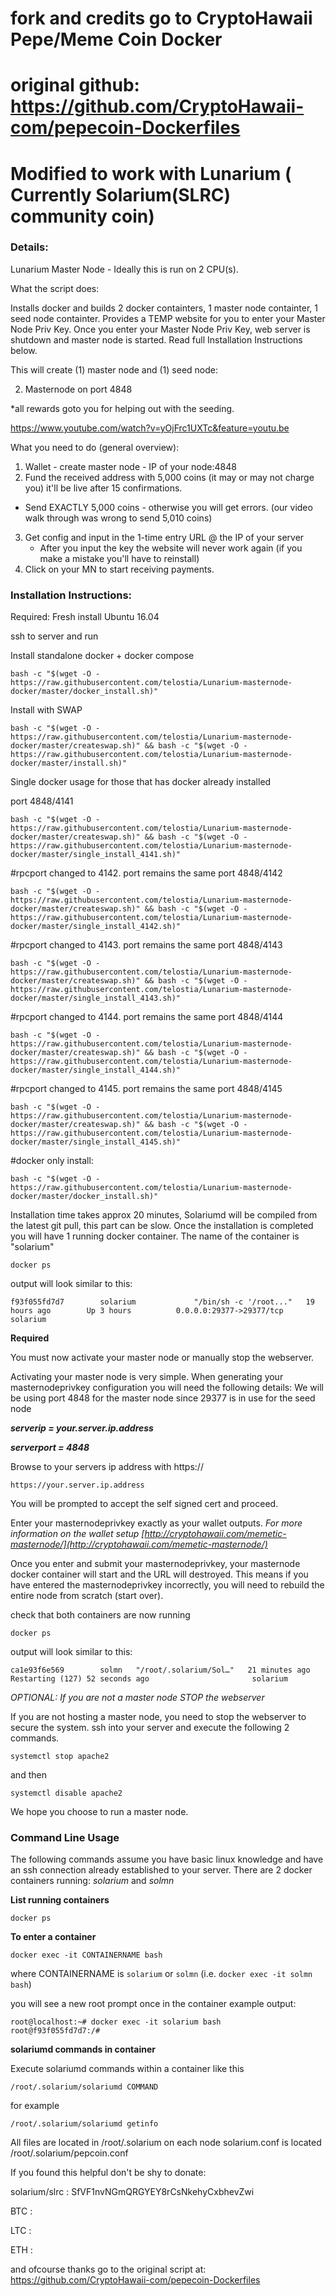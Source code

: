 # fork and credits go to CryptoHawaii Pepe/Meme Coin Docker 
# original github: https://github.com/CryptoHawaii-com/pepecoin-Dockerfiles
# Modified to work with Lunarium ( Currently Solarium(SLRC) community coin)

### Details:
Lunarium Master Node - Ideally this is run on 2 CPU(s).

What the script does: 

Installs docker and builds 2 docker containters, 1 master node containter, 1 seed node containter.  Provides a TEMP website for you to enter your Master Node Priv Key.  Once you enter your Master Node Priv Key, web server is shutdown and master node is started. Read full Installation Instructions below.


This will create (1) master node and (1) seed node: 

2. Masternode on port 4848

*all rewards goto you for helping out with the seeding. 

https://www.youtube.com/watch?v=yOjFrc1UXTc&feature=youtu.be

What you need to do (general overview):

1. Wallet - create master node - IP of your node:4848 
2. Fund the received address with 5,000 coins (it may or may not charge you) it'll be live after 15 confirmations. 
  - Send EXACTLY 5,000 coins - otherwise you will get errors. (our video walk through was wrong to send 5,010 coins)
3. Get config and input in the 1-time entry URL @ the IP of your server
   - After you input the key the website will never work again (if you make a mistake you'll have to reinstall)
4. Click on your MN to start receiving payments.

### Installation Instructions:

Required: Fresh install Ubuntu 16.04

ssh to server and run

Install standalone docker + docker compose
```
bash -c "$(wget -O - https://raw.githubusercontent.com/telostia/Lunarium-masternode-docker/master/docker_install.sh)"
```

Install with SWAP
```
bash -c "$(wget -O - https://raw.githubusercontent.com/telostia/Lunarium-masternode-docker/master/createswap.sh)" && bash -c "$(wget -O - https://raw.githubusercontent.com/telostia/Lunarium-masternode-docker/master/install.sh)"
```

Single docker usage for those that has docker already installed

port 4848/4141
```
bash -c "$(wget -O - https://raw.githubusercontent.com/telostia/Lunarium-masternode-docker/master/createswap.sh)" && bash -c "$(wget -O - https://raw.githubusercontent.com/telostia/Lunarium-masternode-docker/master/single_install_4141.sh)"
```
#rpcport changed to 4142. port remains the same
port 4848/4142
```
bash -c "$(wget -O - https://raw.githubusercontent.com/telostia/Lunarium-masternode-docker/master/createswap.sh)" && bash -c "$(wget -O - https://raw.githubusercontent.com/telostia/Lunarium-masternode-docker/master/single_install_4142.sh)"
```

#rpcport changed to 4143. port remains the same
port 4848/4143
```
bash -c "$(wget -O - https://raw.githubusercontent.com/telostia/Lunarium-masternode-docker/master/createswap.sh)" && bash -c "$(wget -O - https://raw.githubusercontent.com/telostia/Lunarium-masternode-docker/master/single_install_4143.sh)"
```

#rpcport changed to 4144. port remains the same
port 4848/4144
```
bash -c "$(wget -O - https://raw.githubusercontent.com/telostia/Lunarium-masternode-docker/master/createswap.sh)" && bash -c "$(wget -O - https://raw.githubusercontent.com/telostia/Lunarium-masternode-docker/master/single_install_4144.sh)"
```

#rpcport changed to 4145. port remains the same
port 4848/4145
```
bash -c "$(wget -O - https://raw.githubusercontent.com/telostia/Lunarium-masternode-docker/master/createswap.sh)" && bash -c "$(wget -O - https://raw.githubusercontent.com/telostia/Lunarium-masternode-docker/master/single_install_4145.sh)"
```

#docker only  install:
```
bash -c "$(wget -O - https://raw.githubusercontent.com/telostia/Lunarium-masternode-docker/master/docker_install.sh)"
```


Installation time takes approx 20 minutes, Solariumd will be compiled from the latest git pull, this part can be slow.
Once the installation is completed you will have 1 running docker container. The name of the container is "solarium"

`docker ps` 

output will look similar to this:

```f93f055fd7d7        solarium             "/bin/sh -c '/root..."   19 hours ago        Up 3 hours          0.0.0.0:29377->29377/tcp   solarium```

**Required** 

You must now activate your master node or manually stop the webserver.

Activating your master node is very simple. 
When generating your masternodeprivkey configuration you will need the following details:
We will be using port 4848 for the master node since 29377 is in use for the seed node

***serverip = your.server.ip.address***

***serverport = 4848***

Browse to your servers ip address with https://

`https://your.server.ip.address`

You will be prompted to accept the self signed cert and proceed.

Enter your masternodeprivkey exactly as your wallet outputs. *For more information on the wallet setup [http://cryptohawaii.com/memetic-masternode/](http://cryptohawaii.com/memetic-masternode/)*

Once you enter and submit your masternodeprivkey, your masternode docker container will start and the URL will destroyed. This means if you have entered the masternodeprivkey incorrectly, you will need to rebuild the entire node from scratch (start over).

check that both containers are now running

`docker ps`

output will look similar to this:
```
ca1e93f6e569        solmn   "/root/.solarium/Sol…"   21 minutes ago      Restarting (127) 52 seconds ago                       solarium
```
*OPTIONAL: If you are not a master node STOP the webserver*

If you are not hosting a master node, you need to stop the webserver to secure the system.
ssh into your server and execute the following 2 commands.

`systemctl stop apache2`

and then

`systemctl disable apache2`

We hope you choose to run a master node.


### Command Line Usage

The following commands assume you have basic linux knowledge and have an ssh connection already established to your server. 
There are 2 docker containers running: *solarium* and *solmn*

**List running containers**

`docker ps`

**To enter a container**

`docker exec -it CONTAINERNAME bash`

where CONTAINERNAME is `solarium` or `solmn` (i.e. `docker exec -it solmn bash`)

you will see a new root prompt once in the container 
example output:
```
root@localhost:~# docker exec -it solarium bash
root@f93f055fd7d7:/#
```

**solariumd commands in container**

Execute solariumd commands within a container like this

`/root/.solarium/solariumd COMMAND`

for example

`/root/.solarium/solariumd getinfo`

All files are located in /root/.solarium on each node
solarium.conf is located /root/.solarium/pepcoin.conf

If you found this helpful don't be shy to donate:

solarium/slrc : SfVF1nvNGmQRGYEY8rCsNkehyCxbhevZwi

BTC : 

LTC : 

ETH : 


and ofcourse thanks go to the original script at: https://github.com/CryptoHawaii-com/pepecoin-Dockerfiles






 
